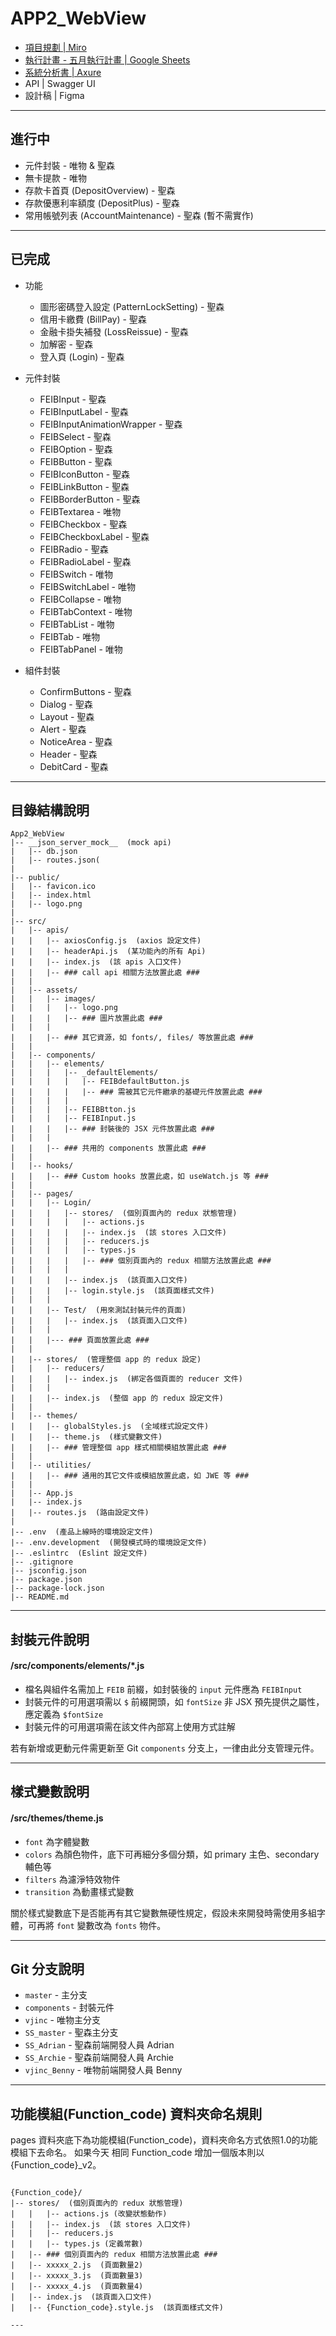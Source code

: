 # APP2_WebView

- [項目規劃 | Miro](https://miro.com/app/board/o9J_laeZLto=/)
- [執行計畫 - 五月執行計畫 | Google Sheets](https://docs.google.com/spreadsheets/d/1cTYmOp07_f6_CwY3X05aFmljbC-mBkLQIU-WAJni-f0/edit#gid=288572326)
- [系統分析書 | Axure](https://wi87pn.axshare.com/)
- API | Swagger UI
- 設計稿 | Figma

---

## 進行中
- 元件封裝 - 唯物 & 聖森
- 無卡提款 - 唯物
- 存款卡首頁 (DepositOverview) - 聖森
- 存款優惠利率額度 (DepositPlus) - 聖森
- 常用帳號列表 (AccountMaintenance) - 聖森 (暫不需實作)

---

## 已完成
- 功能
  - 圖形密碼登入設定 (PatternLockSetting) - 聖森
  - 信用卡繳費 (BillPay) - 聖森
  - 金融卡掛失補發 (LossReissue) - 聖森
  - 加解密 - 聖森
  - 登入頁 (Login) - 聖森
  

- 元件封裝
  - FEIBInput - 聖森
  - FEIBInputLabel - 聖森
  - FEIBInputAnimationWrapper - 聖森
  - FEIBSelect - 聖森
  - FEIBOption - 聖森
  - FEIBButton - 聖森
  - FEIBIconButton - 聖森
  - FEIBLinkButton - 聖森
  - FEIBBorderButton - 聖森
  - FEIBTextarea - 唯物
  - FEIBCheckbox - 聖森
  - FEIBCheckboxLabel - 聖森
  - FEIBRadio - 聖森
  - FEIBRadioLabel - 聖森
  - FEIBSwitch - 唯物
  - FEIBSwitchLabel - 唯物
  - FEIBCollapse - 唯物
  - FEIBTabContext - 唯物
  - FEIBTabList - 唯物
  - FEIBTab - 唯物
  - FEIBTabPanel - 唯物


- 組件封裝
  - ConfirmButtons - 聖森
  - Dialog - 聖森
  - Layout - 聖森
  - Alert - 聖森
  - NoticeArea - 聖森
  - Header - 聖森
  - DebitCard - 聖森

---

## 目錄結構說明
```
App2_WebView
|-- __json_server_mock__  (mock api)
|   |-- db.json
|   |-- routes.json(
|
|-- public/
|   |-- favicon.ico
|   |-- index.html
|   |-- logo.png
|
|-- src/
|   |-- apis/
|   |   |-- axiosConfig.js  (axios 設定文件)
|   |   |-- headerApi.js  (某功能內的所有 Api)
|   |   |-- index.js  (該 apis 入口文件)
|   |   |-- ### call api 相關方法放置此處 ###
|   |
|   |-- assets/
|   |   |-- images/
|   |   |   |-- logo.png
|   |   |   |-- ### 圖片放置此處 ###
|   |   |   
|   |   |-- ### 其它資源，如 fonts/, files/ 等放置此處 ###
|   |
|   |-- components/
|   |   |-- elements/
|   |   |   |-- _defaultElements/
|   |   |   |   |-- FEIBdefaultButton.js
|   |   |   |   |-- ### 需被其它元件繼承的基礎元件放置此處 ###
|   |   |   |
|   |   |   |-- FEIBBtton.js
|   |   |   |-- FEIBInput.js
|   |   |   |-- ### 封裝後的 JSX 元件放置此處 ###
|   |   |
|   |   |-- ### 共用的 components 放置此處 ###
|   |
|   |-- hooks/
|   |   |-- ### Custom hooks 放置此處，如 useWatch.js 等 ### 
|   |
|   |-- pages/
|   |   |-- Login/
|   |   |   |-- stores/  (個別頁面內的 redux 狀態管理)
|   |   |   |   |-- actions.js
|   |   |   |   |-- index.js  (該 stores 入口文件)
|   |   |   |   |-- reducers.js
|   |   |   |   |-- types.js
|   |   |   |   |-- ### 個別頁面內的 redux 相關方法放置此處 ###
|   |   |   |
|   |   |   |-- index.js  (該頁面入口文件)
|   |   |   |-- login.style.js  (該頁面樣式文件)
|   |   |
|   |   |-- Test/  (用來測試封裝元件的頁面)
|   |   |   |-- index.js  (該頁面入口文件)
|   |   |
|   |   |--- ### 頁面放置此處 ###
|   |   
|   |-- stores/  (管理整個 app 的 redux 設定)
|   |   |-- reducers/
|   |   |   |-- index.js  (綁定各個頁面的 reducer 文件)
|   |   |
|   |   |-- index.js  (整個 app 的 redux 設定文件)
|   |
|   |-- themes/
|   |   |-- globalStyles.js  (全域樣式設定文件)
|   |   |-- theme.js  (樣式變數文件)
|   |   |-- ### 管理整個 app 樣式相關模組放置此處 ###
|   |
|   |-- utilities/
|   |   |-- ### 通用的其它文件或模組放置此處，如 JWE 等 ###
|   |
|   |-- App.js
|   |-- index.js
|   |-- routes.js  (路由設定文件)
|
|-- .env  (產品上線時的環境設定文件)
|-- .env.development  (開發模式時的環境設定文件)
|-- .eslintrc  (Eslint 設定文件)
|-- .gitignore
|-- jsconfig.json
|-- package.json
|-- package-lock.json
|-- README.md
```

---

## 封裝元件說明
#### /src/components/elements/*.js
- 檔名與組件名需加上 `FEIB` 前綴，如封裝後的 `input` 元件應為 `FEIBInput`
- 封裝元件的可用選項需以 `$` 前綴開頭，如 `fontSize` 非 JSX 預先提供之屬性，應定義為 `$fontSize`
- 封裝元件的可用選項需在該文件內部寫上使用方式註解
  
若有新增或更動元件需更新至 Git `components` 分支上，一律由此分支管理元件。

---

## 樣式變數說明
#### /src/themes/theme.js
- `font` 為字體變數
- `colors` 為顏色物件，底下可再細分多個分類，如 primary 主色、secondary 輔色等
- `filters` 為濾淨特效物件
- `transition` 為動畫樣式變數

關於樣式變數底下是否能再有其它變數無硬性規定，假設未來開發時需使用多組字體，可再將 `font` 變數改為 `fonts` 物件。

---

## Git 分支說明
- `master` - 主分支
- `components` - 封裝元件
- `vjinc` - 唯物主分支
- `SS_master` - 聖森主分支
- `SS_Adrian` - 聖森前端開發人員 Adrian
- `SS_Archie` - 聖森前端開發人員 Archie
- `vjinc_Benny` - 唯物前端開發人員 Benny

---

## 功能模組(Function_code) 資料夾命名規則
pages 資料夾底下為功能模組(Function_code)，資料夾命名方式依照1.0的功能模組下去命名。
如果今天 相同 Function_code 增加一個版本則以 {Function_code}_v2。
```

{Function_code}/
|-- stores/  (個別頁面內的 redux 狀態管理)
|   |   |-- actions.js (改變狀態動作)
|   |   |-- index.js  (該 stores 入口文件)
|   |   |-- reducers.js 
|   |   |-- types.js (定義常數)
|   |-- ### 個別頁面內的 redux 相關方法放置此處 ###
|   |-- xxxxx_2.js  (頁面數量2)
|   |-- xxxxx_3.js  (頁面數量3)
|   |-- xxxxx_4.js  (頁面數量4)
|   |-- index.js  (該頁面入口文件)
|   |-- {Function_code}.style.js  (該頁面樣式文件)

---
```
